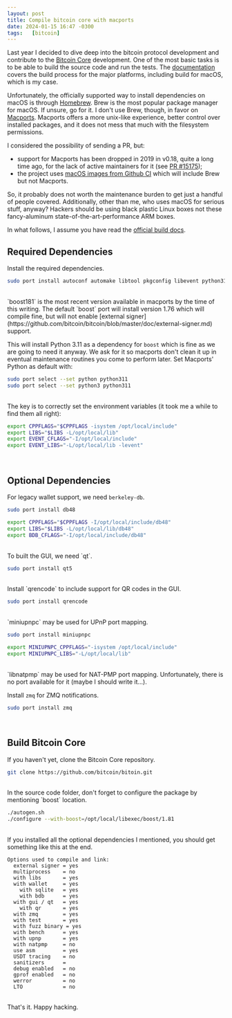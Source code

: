 ```yaml
---
layout: post
title: Compile bitcoin core with macports
date: 2024-01-15 16:47 -0300
tags:   [bitcoin]
---
```


Last year I decided to dive deep into the bitcoin protocol development and
contribute to the [Bitcoin Core](https://github.com/bitcoin/bitcoin)
development. One of the most basic tasks is to be able to build the source code
and run the tests. The
[documentation](https://github.com/bitcoin/bitcoin/tree/master/doc) covers the
build process for the major platforms, including build for macOS, which is my
case.

Unfortunately, the officially supported way to install dependencies on macOS is
through [Homebrew](https://brew.sh/). Brew is the most popular package manager
for macOS. If unsure, go for it. I don't use Brew, though, in favor on
[Macports](https://www.macports.org/). Macports offers a more unix-like
experience, better control over installed packages, and it does not mess that
much with the filesystem permissions.

I considered the possibility of sending a PR, but:

- support for Macports has been dropped in 2019 in v0.18, quite a long time ago,
  for the lack of active maintainers for it (see [PR
#15175](https://github.com/bitcoin/bitcoin/pull/15175));
- the project uses [macOS images from Github
  CI](https://github.com/actions/runner-images) which will include Brew but not
  Macports.

So, it probably does not worth the maintenance burden to get just a handful of
people covered. Additionally, other than me, who uses macOS for serious stuff,
anyway? Hackers should be using black plastic Linux boxes not these
fancy-aluminum state-of-the-art-performance ARM boxes. 

In what follows, I assume you have read the [official build
docs](https://github.com/bitcoin/bitcoin/blob/master/doc/build-osx.md).

## Required Dependencies

Install the required dependencies.

```bash
sudo port install autoconf automake libtool pkgconfig libevent python311 boost181
```
<br>
`boost181` is the most recent version available in macports by the time of this
writing. The default `boost` port will install version 1.76 which will compile fine,
but will not enable [external
signer](https://github.com/bitcoin/bitcoin/blob/master/doc/external-signer.md)
support.

This will install Python 3.11 as a dependency for `boost` which is fine as we
are going to need it anyway. We ask for it so macports don't clean it up in
eventual maintenance routines you come to perform later. Set Macports' Python as
default with:

```bash
sudo port select --set python python311
sudo port select --set python3 python311
```
<br>
The key is to correctly set the environment variables (it took me a while to
find them all right):

```bash
export CPPFLAGS="$CPPFLAGS -isystem /opt/local/include"
export LIBS="$LIBS -L/opt/local/lib"
export EVENT_CFLAGS="-I/opt/local/include"
export EVENT_LIBS="-L/opt/local/lib -levent"
```
<br>

## Optional Dependencies

For legacy wallet support, we need `berkeley-db`.

```bash
sudo port install db48

export CPPFLAGS="$CPPFLAGS -I/opt/local/include/db48"
export LIBS="$LIBS -L/opt/local/lib/db48"
export BDB_CFLAGS="-I/opt/local/include/db48"
```
<br>
To built the GUI, we need `qt`.

```bash
sudo port install qt5
```
<br>
Install `qrencode` to include support for QR codes in the GUI.

```bash
sudo port install qrencode
```
<br>
`miniupnpc` may be used for UPnP port mapping.

```bash
sudo port install miniupnpc

export MINIUPNPC_CPPFLAGS="-isystem /opt/local/include"
export MINIUPNPC_LIBS="-L/opt/local/lib"
```
<br>
`libnatpmp` may be used for NAT-PMP port mapping. Unfortunately, there is no
port available for it (maybe I should write it...).

Install `zmq` for ZMQ notifications.

```bash
sudo port install zmq
```
<br>

## Build Bitcoin Core

If you haven't yet, clone the Bitcoin Core repository.

```bash
git clone https://github.com/bitcoin/bitoin.git
```
<br>
In the source code folder, don't forget to configure the package by mentioning
`boost` location.

```bash
./autogen.sh
./configure --with-boost=/opt/local/libexec/boost/1.81
```
<br>
If you installed all the optional dependencies I mentioned, you should get
something like this at the end.

```
Options used to compile and link:
  external signer = yes
  multiprocess    = no
  with libs       = yes
  with wallet     = yes
    with sqlite   = yes
    with bdb      = yes
  with gui / qt   = yes
    with qr       = yes
  with zmq        = yes
  with test       = yes
  with fuzz binary = yes
  with bench      = yes
  with upnp       = yes
  with natpmp     = no
  use asm         = yes
  USDT tracing    = no
  sanitizers      =
  debug enabled   = no
  gprof enabled   = no
  werror          = no
  LTO             = no
```
<br>
That's it. Happy hacking.
